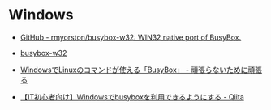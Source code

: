 
# Windows
- [GitHub - rmyorston/busybox-w32: WIN32 native port of BusyBox.](https://github.com/rmyorston/busybox-w32)

- [busybox-w32](https://frippery.org/busybox/)
- [WindowsでLinuxのコマンドが使える「BusyBox」 - 頑張らないために頑張る](https://ysko909.github.io/posts/busybox-on-windows/)
- [【IT初心者向け】Windowsでbusyboxを利用できるようにする - Qiita](https://qiita.com/tamcchi103/items/ef2315ce9ab872e7a746)
